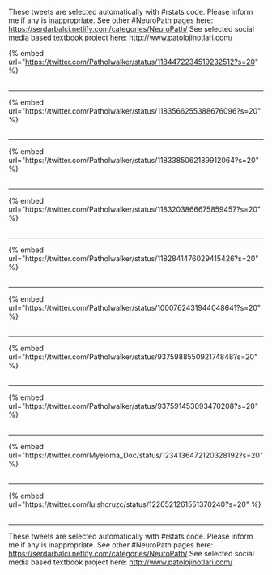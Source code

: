 

These tweets are selected automatically with #rstats code. Please inform me if any is inappropriate.
See other #NeuroPath pages here: https://serdarbalci.netlify.com/categories/NeuroPath/ 
See selected social media based textbook project here: http://www.patolojinotlari.com/

{% embed url="https://twitter.com/Patholwalker/status/1184472234519232512?s=20" %}<br>
<br>
<hr>
{% embed url="https://twitter.com/Patholwalker/status/1183566255388676096?s=20" %}<br>
<br>
<hr>
{% embed url="https://twitter.com/Patholwalker/status/1183385062189912064?s=20" %}<br>
<br>
<hr>
{% embed url="https://twitter.com/Patholwalker/status/1183203866675859457?s=20" %}<br>
<br>
<hr>
{% embed url="https://twitter.com/Patholwalker/status/1182841476029415426?s=20" %}<br>
<br>
<hr>
{% embed url="https://twitter.com/Patholwalker/status/1000762431944048641?s=20" %}<br>
<br>
<hr>
{% embed url="https://twitter.com/Patholwalker/status/937598855092174848?s=20" %}<br>
<br>
<hr>
{% embed url="https://twitter.com/Patholwalker/status/937591453093470208?s=20" %}<br>
<br>
<hr>
{% embed url="https://twitter.com/Myeloma_Doc/status/1234136472120328192?s=20" %}<br>
<br>
<hr>
{% embed url="https://twitter.com/luishcruzc/status/1220521261551370240?s=20" %}<br>
<br>
<hr>


These tweets are selected automatically with #rstats code. Please inform me if any is inappropriate.
See other #NeuroPath pages here: https://serdarbalci.netlify.com/categories/NeuroPath/ 
See selected social media based textbook project here: http://www.patolojinotlari.com/
